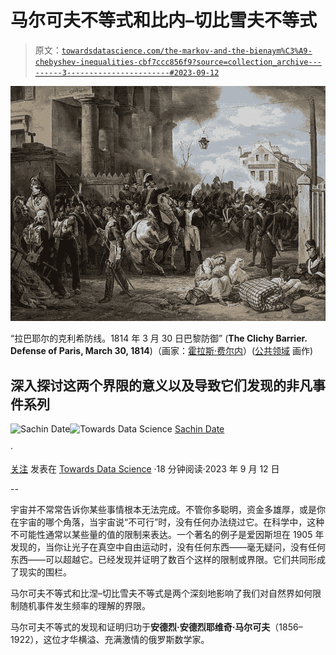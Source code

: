 # 马尔可夫不等式和比内–切比雪夫不等式

> 原文：[`towardsdatascience.com/the-markov-and-the-bienaym%C3%A9-chebyshev-inequalities-cbf7ccc856f9?source=collection_archive---------3-----------------------#2023-09-12`](https://towardsdatascience.com/the-markov-and-the-bienaym%C3%A9-chebyshev-inequalities-cbf7ccc856f9?source=collection_archive---------3-----------------------#2023-09-12)

![](img/58636f18625abacc1e9b66e680a0d327.png)

“拉巴耶尔的克利希防线。1814 年 3 月 30 日巴黎防御” (**The Clichy Barrier. Defense of Paris, March 30, 1814**)（画家：[霍拉斯·费尔内](https://en.wikipedia.org/wiki/en:Horace_Vernet)）([公共领域](https://commons.wikimedia.org/wiki/File:La_Barri%C3%A8re_de_Clichy._D%C3%A9fense_de_Paris,_le_30_mars_1814_-_Horace_Vernet_-_Mus%C3%A9e_du_Louvre_Peintures_RF_126.jpg) 画作)

## 深入探讨这两个界限的意义以及导致它们发现的非凡事件系列

[](https://timeseriesreasoning.medium.com/?source=post_page-----cbf7ccc856f9--------------------------------)![Sachin Date](https://timeseriesreasoning.medium.com/?source=post_page-----cbf7ccc856f9--------------------------------)[](https://towardsdatascience.com/?source=post_page-----cbf7ccc856f9--------------------------------)![Towards Data Science](https://towardsdatascience.com/?source=post_page-----cbf7ccc856f9--------------------------------) [Sachin Date](https://timeseriesreasoning.medium.com/?source=post_page-----cbf7ccc856f9--------------------------------)

·

[关注](https://medium.com/m/signin?actionUrl=https%3A%2F%2Fmedium.com%2F_%2Fsubscribe%2Fuser%2Fb75b5b1730f3&operation=register&redirect=https%3A%2F%2Ftowardsdatascience.com%2Fthe-markov-and-the-bienaym%C3%A9-chebyshev-inequalities-cbf7ccc856f9&user=Sachin+Date&userId=b75b5b1730f3&source=post_page-b75b5b1730f3----cbf7ccc856f9---------------------post_header-----------) 发表在 [Towards Data Science](https://towardsdatascience.com/?source=post_page-----cbf7ccc856f9--------------------------------) ·18 分钟阅读·2023 年 9 月 12 日[](https://medium.com/m/signin?actionUrl=https%3A%2F%2Fmedium.com%2F_%2Fvote%2Ftowards-data-science%2Fcbf7ccc856f9&operation=register&redirect=https%3A%2F%2Ftowardsdatascience.com%2Fthe-markov-and-the-bienaym%25C3%25A9-chebyshev-inequalities-cbf7ccc856f9&user=Sachin+Date&userId=b75b5b1730f3&source=-----cbf7ccc856f9---------------------clap_footer-----------)

--

[](https://medium.com/m/signin?actionUrl=https%3A%2F%2Fmedium.com%2F_%2Fbookmark%2Fp%2Fcbf7ccc856f9&operation=register&redirect=https%3A%2F%2Ftowardsdatascience.com%2Fthe-markov-and-the-bienaym%25C3%25A9-chebyshev-inequalities-cbf7ccc856f9&source=-----cbf7ccc856f9---------------------bookmark_footer-----------)

宇宙并不常常告诉你某些事情根本无法完成。不管你多聪明，资金多雄厚，或是你在宇宙的哪个角落，当宇宙说“不可行”时，没有任何办法绕过它。在科学中，这种不可能性通常以某些量的值的限制来表达。一个著名的例子是爱因斯坦在 1905 年发现的，当你让光子在真空中自由运动时，没有任何东西——毫无疑问，没有任何东西——可以超越它。已经发现并证明了数百个这样的限制或界限。它们共同形成了现实的围栏。

马尔可夫不等式和比涅–切比雪夫不等式是两个深刻地影响了我们对自然界如何限制随机事件发生频率的理解的界限。

马尔可夫不等式的发现和证明归功于**安德烈·安德烈耶维奇·马尔可夫**（1856–1922），这位才华横溢、充满激情的俄罗斯数学家。
